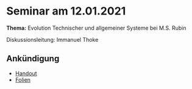 # Seminar am 12.01.2021

__Thema:__ Evolution Technischer und allgemeiner Systeme bei M.S. Rubin

Diskussionsleitung: Immanuel Thoke

## Ankündigung

* [Handout](Handout_Systementwicklung_bei_Rubin.pdf)
* [Folien](Vortrag_Systementwicklung_bei_Rubin.pdf)

